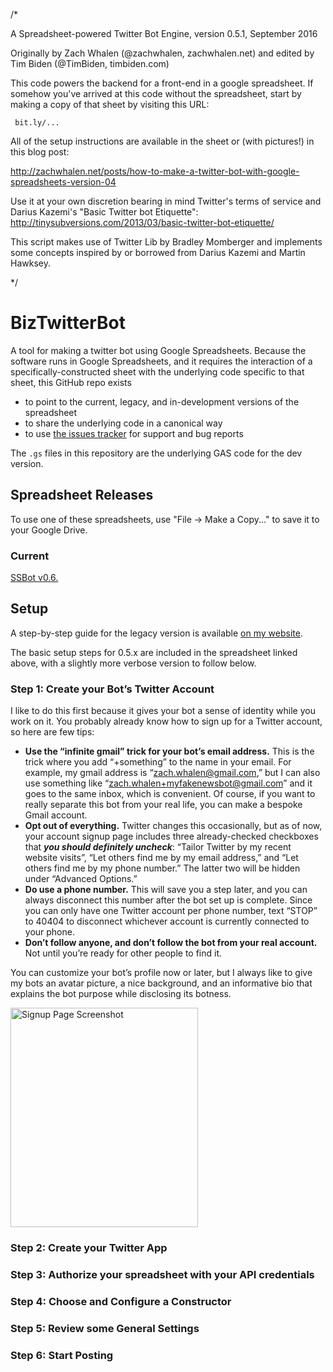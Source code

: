 /\*

A Spreadsheet-powered Twitter Bot Engine, version 0.5.1, September 2016

Originally by Zach Whalen (@zachwhalen, zachwhalen.net) and edited by Tim Biden (@TimBiden, timbiden.com)

This code powers the backend for a front-end in a google spreadsheet. If somehow
you've arrived at this code without the spreadsheet, start by making a copy of that
sheet by visiting this URL:

     bit.ly/...

All of the setup instructions are available in the sheet or (with pictures!) in
this blog post:

http://zachwhalen.net/posts/how-to-make-a-twitter-bot-with-google-spreadsheets-version-04

Use it at your own discretion bearing in mind Twitter's terms of service and Darius
Kazemi's "Basic Twitter bot Etiquette":
http://tinysubversions.com/2013/03/basic-twitter-bot-etiquette/

This script makes use of Twitter Lib by Bradley Momberger and implements some concepts
inspired by or borrowed from Darius Kazemi and Martin Hawksey.

\*/

# BizTwitterBot

A tool for making a twitter bot using Google Spreadsheets. Because the software runs in Google Spreadsheets, and it requires the interaction of a specifically-constructed sheet with the underlying code specific to that sheet, this GitHub repo exists

- to point to the current, legacy, and in-development versions of the spreadsheet
- to share the underlying code in a canonical way
- to use <a href="http://github.com/zachwhalen/ssbot/issues">the issues tracker</a> for support and bug reports

The `.gs` files in this repository are the underlying GAS code for the dev version.

## Spreadsheet Releases

To use one of these spreadsheets, use "File -> Make a Copy..." to save it to your Google Drive.

### Current

<a href="https://docs.google.com/spreadsheets/d/1qfHjpevccgUXLwIgxlNKBejvcWeyqTP5Fj6vfBuBwuI/edit?usp=sharing">SSBot v0.6.</a>

## Setup

A step-by-step guide for the legacy version is available <a href="http://www.zachwhalen.net/posts/how-to-make-a-twitter-bot-with-google-spreadsheets-version-04/
">on my website</a>.

The basic setup steps for 0.5.x are included in the spreadsheet linked above, with a slightly more verbose version to follow below.

### Step 1: Create your Bot’s Twitter Account

I like to do this first because it gives your bot a sense of identity while you work on it. You probably already know how to sign up for a Twitter account, so here are few tips:

- **Use the “infinite gmail” trick for your bot’s email address.** This is the trick where you add “+something” to the name in your email. For example, my gmail address is “zach.whalen@gmail.com,” but I can also use something like “zach.whalen+myfakenewsbot@gmail.com” and it goes to the same inbox, which is convenient. Of course, if you want to really separate this bot from your real life, you can make a bespoke Gmail account.
- **Opt out of everything.** Twitter changes this occasionally, but as of now, your account signup page includes three already-checked checkboxes that **_you should definitely uncheck_**: “Tailor Twitter by my recent website visits”, “Let others find me by my email address,” and “Let others find me by my phone number.” The latter two will be hidden under “Advanced Options.”
- **Do use a phone number.** This will save you a step later, and you can always disconnect this number after the bot set up is complete. Since you can only have one Twitter account per phone number, text “STOP” to 40404 to disconnect whichever account is currently connected to your phone.
- **Don’t follow anyone, and don’t follow the bot from your real account.** Not until you’re ready for other people to find it.

You can customize your bot’s profile now or later, but I always like to give my bots an avatar picture, a nice background, and an informative bio that explains the bot purpose while disclosing its botness.

<a href="images/signup.png"><img src="images/signup.png" title="Signup Page Screenshot" alt="Signup Page Screenshot" align="center" width="300" height="351"/></a>

### Step 2: Create your Twitter App

### Step 3: Authorize your spreadsheet with your API credentials

### Step 4: Choose and Configure a Constructor

### Step 5: Review some General Settings

### Step 6: Start Posting

